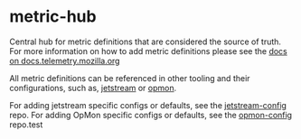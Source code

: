 # metric-hub

Central hub for metric definitions that are considered the source of truth.
For more information on how to add metric definitions please see the [docs on docs.telemetry.mozilla.org](https://docs.telemetry.mozilla.org/concepts/metric_hub.html)

All metric definitions can be referenced in other tooling and their configurations, such as, [jetstream](https://github.com/mozilla/jetstream)
or [opmon](https://github.com/mozilla/opmon).

For adding jetstream specific configs or defaults, see the [jetstream-config](https://github.com/mozilla/jetstream-config) repo.
For adding OpMon specific configs or defaults, see the [opmon-config](https://github.com/mozilla/opmon-config) repo.test
